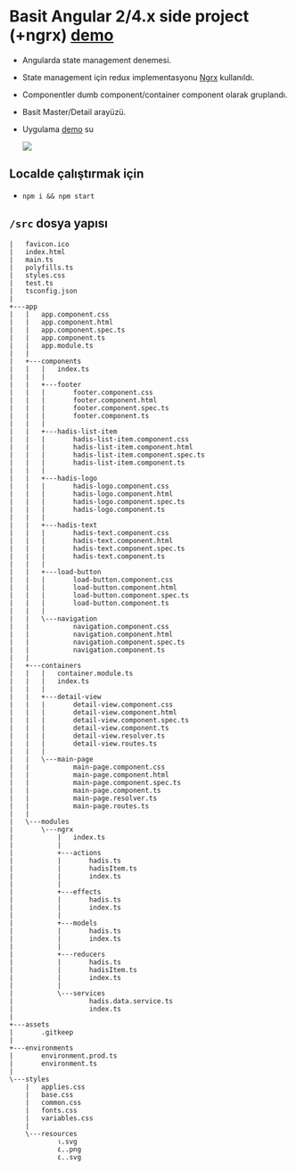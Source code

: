 # Basit Angular 2/4.x side project (+ngrx)  [demo](https://chauffer-mule-17011.netlify.com)
 - Angularda state management denemesi.
 - State management için redux implementasyonu  [Ngrx](https://github.com/ngrx) kullanıldı.
 - Componentler dumb component/container component olarak gruplandı.
 - Basit Master/Detail arayüzü.
 - Uygulama [demo](https://chauffer-mule-17011.netlify.com) su

   ![](https://github.com/musabyurtss/40hadis/blob/master/40hadis.gif)


## Localde çalıştırmak için
* `npm i && npm start`


## `/src` dosya yapısı
 
```
|   favicon.ico
|   index.html
|   main.ts
|   polyfills.ts
|   styles.css
|   test.ts
|   tsconfig.json
|
+---app
|   |   app.component.css
|   |   app.component.html
|   |   app.component.spec.ts
|   |   app.component.ts
|   |   app.module.ts
|   |
|   +---components
|   |   |   index.ts
|   |   |
|   |   +---footer
|   |   |       footer.component.css
|   |   |       footer.component.html
|   |   |       footer.component.spec.ts
|   |   |       footer.component.ts
|   |   |
|   |   +---hadis-list-item
|   |   |       hadis-list-item.component.css
|   |   |       hadis-list-item.component.html
|   |   |       hadis-list-item.component.spec.ts
|   |   |       hadis-list-item.component.ts
|   |   |
|   |   +---hadis-logo
|   |   |       hadis-logo.component.css
|   |   |       hadis-logo.component.html
|   |   |       hadis-logo.component.spec.ts
|   |   |       hadis-logo.component.ts
|   |   |
|   |   +---hadis-text
|   |   |       hadis-text.component.css
|   |   |       hadis-text.component.html
|   |   |       hadis-text.component.spec.ts
|   |   |       hadis-text.component.ts
|   |   |
|   |   +---load-button
|   |   |       load-button.component.css
|   |   |       load-button.component.html
|   |   |       load-button.component.spec.ts
|   |   |       load-button.component.ts
|   |   |
|   |   \---navigation
|   |           navigation.component.css
|   |           navigation.component.html
|   |           navigation.component.spec.ts
|   |           navigation.component.ts
|   |
|   +---containers
|   |   |   container.module.ts
|   |   |   index.ts
|   |   |
|   |   +---detail-view
|   |   |       detail-view.component.css
|   |   |       detail-view.component.html
|   |   |       detail-view.component.spec.ts
|   |   |       detail-view.component.ts
|   |   |       detail-view.resolver.ts
|   |   |       detail-view.routes.ts
|   |   |
|   |   \---main-page
|   |           main-page.component.css
|   |           main-page.component.html
|   |           main-page.component.spec.ts
|   |           main-page.component.ts
|   |           main-page.resolver.ts
|   |           main-page.routes.ts
|   |
|   \---modules
|       \---ngrx
|           |   index.ts
|           |
|           +---actions
|           |       hadis.ts
|           |       hadisItem.ts
|           |       index.ts
|           |
|           +---effects
|           |       hadis.ts
|           |       index.ts
|           |
|           +---models
|           |       hadis.ts
|           |       index.ts
|           |
|           +---reducers
|           |       hadis.ts
|           |       hadisItem.ts
|           |       index.ts
|           |
|           \---services
|                   hadis.data.service.ts
|                   index.ts
|
+---assets
|       .gitkeep
|
+---environments
|       environment.prod.ts
|       environment.ts
|
\---styles
    |   applies.css
    |   base.css
    |   common.css
    |   fonts.css
    |   variables.css
    |
    \---resources
            ١.svg
            ٤..png
            ٤..svg

```

